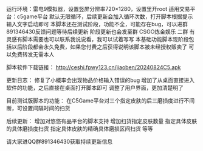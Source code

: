 运行环境：雷电9模拟器，设置竖屏分辨率720×1280，设置里开root
适用交易平台：c5game平台
默认无限循环，后续更新会加入循环次数，打开脚本根据提示输入文字启动即可
本脚本还在测试阶段，功能不全，可能存在bug，可以进群891346430反馈问题等待后续更新
阶段更新也会发至群 CSGO炼金娱乐 二群
有灵感有脚本需要也可以联系我说说看，我可以试着写写
本基础功能脚本现阶段包括以后阶段都会永久免费，如果您付费之后获得说明该脚本被未经授权贩卖了
可以免费转发无需本人

脚本软件下载链接：
http://ceshi.fpwy123.cn/jiaoben/20240824C5.apk

更新日志：
修复了小概率会出现物品价格输入错误的bug
增加了从桌面直接进入软件的功能，之后直接在桌面打开脚本即可
调整了用户界面，更加清楚明了

目前测试版脚本的功能：
在C5Game平台对三个指定皮肤的后三磨损度进行不间断，可设置间隔时间的扫货

后续更新：
增加对悠悠有品平台的脚本支持
增加扫货指定皮肤数量
指定具体皮肤的具体磨损度扫货
指定具体皮肤的精确具体磨损区间扫货
等等

请大家进QQ群891346430获取持续更新信息
